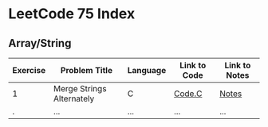 # LeetCode 75 Index

## Array/String
| Exercise   | Problem Title      | Language | Link to Code                                  | Link to Notes                                 |
|------------|--------------------|----------|-----------------------------------------------|-----------------------------------------------|
|     1      | Merge Strings Alternately       | C        | [Code.C](./Array-String/MergeStringsAlternately/1768.c)    | [Notes](./Array-String/MergeStringsAlternately/1768.md)    |
|     .      | ...                | ...      | ...                                           | ...                                           |
